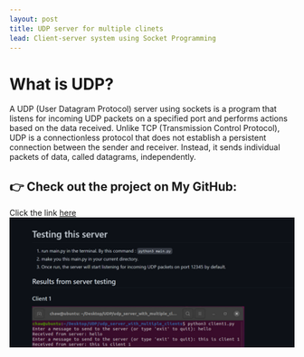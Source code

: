 ```yaml
---
layout: post
title: UDP server for multiple clinets
lead: Client-server system using Socket Programming
---
```

# What is UDP?
A UDP (User Datagram Protocol) server using sockets is a program that listens for incoming UDP packets on a specified port and performs actions based on the data received. Unlike TCP (Transmission Control Protocol), UDP is a connectionless protocol that does not establish a persistent connection between the sender and receiver. Instead, it sends individual packets of data, called datagrams, independently.

## 👉 Check out the project on My GitHub: 
Click the link [here](https://github.com/chaw-thiri/Computer-Network/tree/main/UDP/UPD_Server_For_Multiple_clients)
![Sample img](image-2.png)